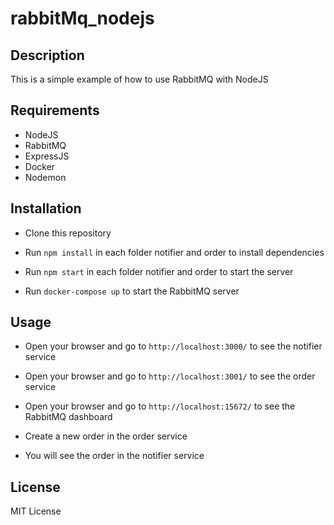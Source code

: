 # rabbitMq_nodejs

## Description

This is a simple example of how to use RabbitMQ with NodeJS

## Requirements

- NodeJS
- RabbitMQ
- ExpressJS
- Docker
- Nodemon

## Installation

- Clone this repository

- Run `npm install` in each folder notifier and order to install dependencies

- Run `npm start` in each folder notifier and order to start the server

- Run `docker-compose up` to start the RabbitMQ server

## Usage

- Open your browser and go to `http://localhost:3000/` to see the notifier service

- Open your browser and go to `http://localhost:3001/` to see the order service

- Open your browser and go to `http://localhost:15672/` to see the RabbitMQ dashboard

- Create a new order in the order service

- You will see the order in the notifier service

## License

MIT License
